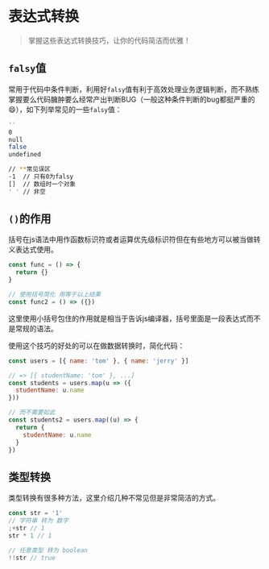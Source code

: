 # 表达式转换 <Badge text="进阶" />
> 掌握这些表达式转换技巧，让你的代码简洁而优雅！

## `falsy`值
常用于代码中条件判断，利用好`falsy`值有利于高效处理业务逻辑判断，而不熟练掌握要么代码臃肿要么经常产出判断BUG（一般这种条件判断的bug都挺严重的😄），如下列举常见的一些`falsy`值：
```bash
''
0
null
false
undefined

// **常见误区
-1  // 只有0为falsy
[]  // 数组时一个对象
' ' // 非空
```

## `()`的作用
括号在js语法中用作函数标识符或者运算优先级标识符但在有些地方可以被当做转义表达式使用。

```js
const func = () => {
  return {}
}

// 使用括号简化 用等于以上结果
const func2 = () => ({})
```

这里使用小括号包住的作用就是相当于告诉js编译器，括号里面是一段表达式而不是常规的语法。 

使用这个技巧的好处的可以在做数据转换时，简化代码：
```js
const users = [{ name: 'tom' }, { name: 'jerry' }]

// => [{ studentName: 'tom' }, ...]
const students = users.map(u => ({
  studentName: u.name
}))

// 而不需要如此
const students2 = users.map((u) => {
  return {
    studentName: u.name
  }
})
```

## 类型转换

类型转换有很多种方法，这里介绍几种不常见但是非常简洁的方式。

```js
const str = '1'
// 字符串 转为 数字
;+str // 1
str * 1 // 1

// 任意类型 转为 boolean
!!str // true
```